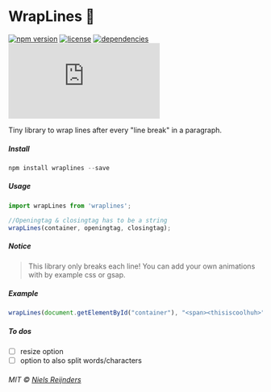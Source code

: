 # WrapLines 📖

[![npm version](https://img.shields.io/npm/v/wraplines.svg?style=for-the-badge&colorB=%23000)](https://www.npmjs.com/package/wraplines)
[![license](https://img.shields.io/npm/l/wraplines.svg?style=for-the-badge&colorB=%23000)](https://github.com/nielsreijnders/wrapLines/blob/master/LICENSE)
[![dependencies](https://img.shields.io/badge/dependencies-none-ff69b4.svg?style=for-the-badge&colorB=%23000)](https://github.com)
[![gzip size](http://img.badgesize.io/https://unpkg.com/wraplines/dist/wrapLines.mjs?colorB=black&compression=gzip&style=for-the-badge)](https://unpkg.com/wraplines)

 Tiny library to wrap lines after every "line break" in a paragraph.

##### Install

```js
npm install wraplines --save
```

##### Usage

```js
import wrapLines from 'wraplines';

//Openingtag & closingtag has to be a string
wrapLines(container, openingtag, closingtag);
```

##### Notice

> This library only breaks each line! You can add your own animations with by example css or gsap.

##### Example

```js
wrapLines(document.getElementById("container"), "<span><thisiscoolhuh>", "</span></thisiscoolhuh>");
```

##### To dos

- [ ] resize option
- [ ] option to also split words/characters

###### MIT © <a href="#?????portfolio_coming_soon">Niels Reijnders</a>
